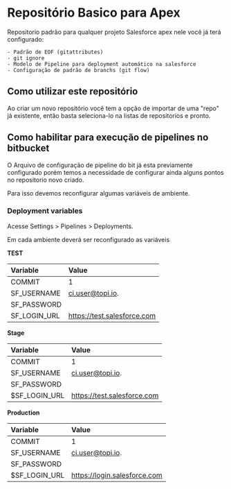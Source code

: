 # Repositório Basico para Apex

Repositorio padrão para qualquer projeto Salesforce apex nele você já terá configurado:

    - Padrão de EOF (gitattributes)
    - git ignore
    - Modelo de Pipeline para deployment automático na salesforce
    - Configuração de padrão de branchs (git flow)

## Como utilizar este repositório

Ao criar um novo repositório você tem a opção de importar de uma "repo" já existente, então basta seleciona-lo na listas de repositorios e pronto.

## Como habilitar para execução de pipelines no bitbucket

O Arquivo de configuração de pipeline do bit já esta previamente configurado porém temos a necessidade de
configurar ainda alguns pontos no repositorio novo criado.

Para isso devemos reconfigurar algumas variáveis de ambiente.

### Deployment variables
Acesse Settings > Pipelines > Deployments.

Em cada ambiente deverá ser reconfigurado as variáveis

**TEST**

Variable  | Value |  
:--------------|:----------------------------
 COMMIT       | 1
 SF_USERNAME  | ci.user@topi.io.<sandboxname>   
 SF_PASSWORD  | <password><token>  
 SF_LOGIN_URL | https://test.salesforce.com   

**Stage**

 Variable      | Value                       
:--------------|:----------------------------
 COMMIT        | 1
 SF_USERNAME   | ci.user@topi.io.<sandboxname>                            
 SF_PASSWORD   | <password><token>                             
 $SF_LOGIN_URL | https://test.salesforce.com

**Production**

Variable      | Value                       
:--------------|:----------------------------
 COMMIT       | 1
SF_USERNAME   | ci.user@topi.io.<sandboxname>                           
SF_PASSWORD   | <password><token>                             
$SF_LOGIN_URL | https://login.salesforce.com
